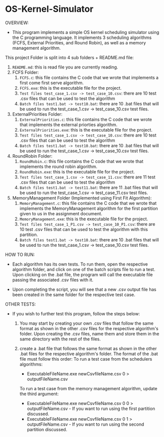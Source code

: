 # OS-Kernel-Simulator

OVERVIEW:
- This program implements a simple OS kernel scheduling simulator using the C programming language. It implements 3 scheduling algorithms (FCFS, External Priorities, and Round Robin), as well as a memory management algorithm.

This project  Folder is split into 4 sub folders + README.md file:
1. `README.md`: this is read file you are currently reading.
2. FCFS Folder:
	1. `FCFS.c`: this file contains the C code that we wrote that implements a first come first serve algorithm.
	2. `FCFS.exe`: this is the executable file for the project.
	3. `Test files test_case_1.csv -> test_case_10.csv`: there are 10 test .csv files that can be used to test the algorithm
	4. `Batch files test1.bat -> test10.bat`: there are 10 .bat files that will be used to run the test_case_1.csv -> test_case_10.csv test files.
3.  ExternalPriorities Folder:
	1. `ExternalPriorities.c`: this file contains the C code that we wrote that implements the external priorties algorithm.
	2. `ExternalPriorities.exe`: this is the executable file for the project.
	3. `Test files test_case_1.csv -> test_case_10.csv`: there are 10 test .csv files that can be used to test the algorithm
	4. `Batch files test1.bat -> test10.bat`: there are 10 .bat files that will be used to run the test_case_1.csv -> test_case_10.csv test files.
4.  RoundRobin Folder:
	1. `RoundRobin.c`: this file contains the C code that we wrote that implements the round robin algorithm.
	2. `RoundRobin.exe`: this is the executable file for the project.
	3. `Test files test_case_1.csv -> test_case_11.csv`: there are 11 test .csv files that can be used to test the algorithm
	4. `Batch files test1.bat -> test11.bat`: there are 11 .bat files that will be used to run the test_case_1.csv -> test_case_11.csv test files.
5.  MemoryManagement Folder (Implemented using First Fit Algorithm):
	1. `MemoryManagement.c`: this file contains the C code that we wrote that implements the MemoryManagement algorithm for the first partition given to us in the assignment document.
	2. `MemoryManagement.exe`: this is the executable file for the project.
	3. `Test files test_case_1_P1.csv -> test_case_10_P1.csv`: there are 10 test .csv files that can be used to test the algorithm with this partition.
	4. `Batch files test1.bat -> test10.bat`: there are 10 .bat files that will be used to run the test_case_1.csv -> test_case_10.csv test files.

HOW TO RUN:
- Each algorithm has its own tests. To run them, open the respective algorithm folder, and click on one of the batch scripts file to run a test. Upon clicking on the .bat file, the program will call the executable file passing the associated .csv files with it.

- Upon completing the script, you will see that a new .csv output file has been created in the same folder for the respective test case.

OTHER TESTS:
- If you wish to further test this program, follow the steps below:
	1) You may start by creating your own .csv files that follow the same format as shown in the other .csv files for the respective algorithm's folder. Upon creating the .csv files, name them and store them in the same directory with the rest of the files.
	2) create a .bat file that follows the same format as shown in the other .bat files for the respective algorithm's folder. The format of the .bat file must follow this order:
		To run a test case from the schedulers algorithms:
		- ExecutableFileName.exe newCsvfileName.csv 0 > outputFileName.csv

		To run a test case from the memory management algorithm, update the third argument:
		- ExecutableFileName.exe newCsvfileName.csv 0 0 > outputFileName.csv - If you want to run using the first partition discussed.
		- ExecutableFileName.exe newCsvfileName.csv 0 1 > outputFileName.csv - If you want to run using the second partition discussed.


